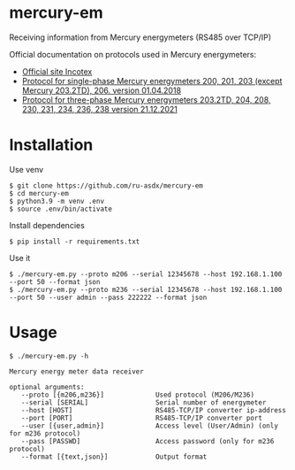 # mercury-em

Receiving information from Mercury energymeters (RS485 over TCP/IP)

Official documentation on protocols used in Mercury energymeters:
* [Official site Incotex](https://www.incotexcom.ru/support/docs/protocol)
* [Protocol for single-phase Mercury energymeters 200, 201, 203 (except Mercury 203.2TD), 206. version 01.04.2018](https://www.incotexcom.ru/files/em/docs/mercury-protocol-obmena-1.pdf)
* [Protocol for three-phase Mercury energymeters 203.2TD, 204, 208, 230, 231, 234, 236, 238 version 21.12.2021](https://www.incotexcom.ru/files/em/docs/merkuriy-sistema-komand-ver-1-2021-12-24.pdf)

# Installation

Use venv

    $ git clone https://github.com/ru-asdx/mercury-em
    $ cd mercury-em
    $ python3.9 -m venv .env
    $ source .env/bin/activate

Install dependencies
```
$ pip install -r requirements.txt
```

Use it
```
$ ./mercury-em.py --proto m206 --serial 12345678 --host 192.168.1.100 --port 50 --format json
$ ./mercury-em.py --proto m236 --serial 12345678 --host 192.168.1.100 --port 50 --user admin --pass 222222 --format json
```

# Usage
```
$ ./mercury-em.py -h

Mercury energy meter data receiver

optional arguments:
   --proto [{m206,m236}]             Used protocol (M206/M236)
   --serial [SERIAL]                 Serial number of energymeter
   --host [HOST]                     RS485-TCP/IP converter ip-address
   --port [PORT]                     RS485-TCP/IP converter port
   --user [{user,admin}]             Access level (User/Admin) (only for m236 protocol)
   --pass [PASSWD]                   Access password (only for m236 protocol)
   --format [{text,json}]            Output format
```
